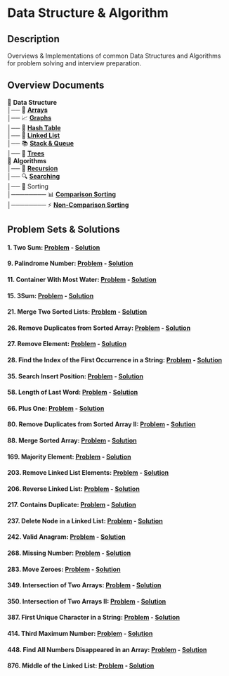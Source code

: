 # Data Structure & Algorithm

## Description

Overviews & Implementations of common Data Structures and Algorithms for problem solving and interview preparation.

## Overview Documents
📂 **Data Structure**  
│── 📃 [**Arrays**](./02.%20Data%20Structure/Arrays/array-overview.md)  
│── 📈 [**Graphs**](./02.%20Data%20Structure/Graphs/graphs-overview.md)  
│── 🔢 [**Hash Table**](./02.%20Data%20Structure/Hash%20Table/hash-table-overview.md)  
│── 🔗 [**Linked List**](./02.%20Data%20Structure/Linked%20List/linked-list-overview.md)  
│── 📚 [**Stack & Queue**](./02.%20Data%20Structure/Stacks%20&%20Queues/stacks-queues-overview.md)  
│── 🌲 [**Trees**](./02.%20Data%20Structure/Trees/tree-overview.md)  
📂 **Algorithms**  
│── 🔄  [**Recursion**](./03.%20Algorithm/Recursion/recursion-overview.md)  
│── 🔍 [**Searching**](./03.%20Algorithm/Searching/searching-overview.md)  
│── 🔀 Sorting \
│──────── 📊 [**Comparison Sorting**](./03.%20Algorithm/Sorting/comparison-sorting-overview.md)  
│──────── ⚡ [**Non-Comparison Sorting**](./03.%20Algorithm/Sorting/non-comparison-sorting-overview.md)  

## Problem Sets & Solutions

#### 1. **Two Sum**: [Problem](https://leetcode.com/problems/two-sum/description/) - [Solution](./04.%20Leetcode%20Solutions//1-TwoSum.md)

#### 9. **Palindrome Number**: [Problem](https://leetcode.com/problems/palindrome-number/description/) - [Solution](./04.%20Leetcode%20Solutions//9-PalindromeNumber.md)

#### 11. **Container With Most Water**: [Problem](https://leetcode.com/problems/container-with-most-water/description/) - [Solution](./04.%20Leetcode%20Solutions//11-ContainerWithMostWater.md)

#### 15. **3Sum**: [Problem](https://leetcode.com/problems/3sum/description/) - [Solution](./04.%20Leetcode%20Solutions//15-3Sum.md)

#### 21. **Merge Two Sorted Lists**: [Problem](https://leetcode.com/problems/merge-two-sorted-lists/description/) - [Solution](./04.%20Leetcode%20Solutions//21-MergeTwoSortedLists.md)

#### 26. **Remove Duplicates from Sorted Array**: [Problem](https://leetcode.com/problems/remove-duplicates-from-sorted-array/description/) - [Solution](./04.%20Leetcode%20Solutions//26-RemoveDuplicatesFromSortedArray.md)

#### 27. **Remove Element**: [Problem](https://leetcode.com/problems/remove-element/description/) - [Solution](./04.%20Leetcode%20Solutions//27-RemoveElement.md)

#### 28. **Find the Index of the First Occurrence in a String**: [Problem](https://leetcode.com/problems/find-the-index-of-the-first-occurrence-in-a-string/description/) - [Solution](./04.%20Leetcode%20Solutions//28-FindTheIndexOfTheFirstOccurrenceInAString.md)

#### 35. **Search Insert Position**: [Problem](https://leetcode.com/problems/search-insert-position/description/) - [Solution](./04.%20Leetcode%20Solutions//35-SearchInsertPosition.md)

#### 58. **Length of Last Word**: [Problem](https://leetcode.com/problems/length-of-last-word/description/) - [Solution](./04.%20Leetcode%20Solutions//58-LengthOfLastWord.md)

#### 66. **Plus One**: [Problem](https://leetcode.com/problems/plus-one/description/) - [Solution](./04.%20Leetcode%20Solutions//66-PlusOne.md)

#### 80. **Remove Duplicates from Sorted Array II**: [Problem](https://leetcode.com/problems/remove-duplicates-from-sorted-array-ii/description/) - [Solution](./04.%20Leetcode%20Solutions//80-RemoveDuplicatesFromSortedArray.md)

#### 88. **Merge Sorted Array**: [Problem](https://leetcode.com/problems/merge-sorted-array/description/) - [Solution](./04.%20Leetcode%20Solutions//88-MergeSortedArray.md)

#### 169. **Majority Element**: [Problem](https://leetcode.com/problems/majority-element/description/) - [Solution](./04.%20Leetcode%20Solutions//169-MajorityElement.md)

#### 203. **Remove Linked List Elements**: [Problem](https://leetcode.com/problems/remove-linked-list-elements/description/) - [Solution](./04.%20Leetcode%20Solutions//203-RemoveLinkedListElements.md)

#### 206. **Reverse Linked List**: [Problem](https://leetcode.com/problems/reverse-linked-list/description/) - [Solution](./04.%20Leetcode%20Solutions//206-ReverseLinkedList.md)

#### 217. **Contains Duplicate**: [Problem](https://leetcode.com/problems/contains-duplicate/description/) - [Solution](./04.%20Leetcode%20Solutions//217-ContainsDuplicate.md)

#### 237. **Delete Node in a Linked List**: [Problem](https://leetcode.com/problems/delete-node-in-a-linked-list/description/) - [Solution](./04.%20Leetcode%20Solutions//237-DeleteNodeInALinkedList.md)

#### 242. **Valid Anagram**: [Problem](https://leetcode.com/problems/valid-anagram/description/) - [Solution](./04.%20Leetcode%20Solutions//242-ValidAnagram.md)

#### 268. **Missing Number**: [Problem](https://leetcode.com/problems/missing-number/description/) - [Solution](./04.%20Leetcode%20Solutions//268-MissingNumber.md)

#### 283. **Move Zeroes**: [Problem](https://leetcode.com/problems/move-zeroes/description/) - [Solution](./04.%20Leetcode%20Solutions//283-MoveZeroes.md)

#### 349. **Intersection of Two Arrays**: [Problem](https://leetcode.com/problems/intersection-of-two-arrays/description/) - [Solution](./04.%20Leetcode%20Solutions//349-IntersectionOfTwoArrays.md)

#### 350. **Intersection of Two Arrays II**: [Problem](https://leetcode.com/problems/intersection-of-two-arrays-ii/description/) - [Solution](./04.%20Leetcode%20Solutions//350-IntersectionOfTwoArraysII.md)

#### 387. **First Unique Character in a String**: [Problem](https://leetcode.com/problems/first-unique-character-in-a-string/description/) - [Solution](./04.%20Leetcode%20Solutions//387-FindUniqueCharacterInAString.md)

#### 414. **Third Maximum Number**: [Problem](https://leetcode.com/problems/third-maximum-number/description/) - [Solution](./04.%20Leetcode%20Solutions//414-ThirdMaximumNumber.md)

#### 448. **Find All Numbers Disappeared in an Array**: [Problem](https://leetcode.com/problems/find-all-numbers-disappeared-in-an-array/description/) - [Solution](./04.%20Leetcode%20Solutions//448-FindAllNumbersDisappearedInAnArray.md)

#### 876. **Middle of the Linked List**: [Problem](https://leetcode.com/problems/middle-of-the-linked-list/description/) - [Solution](./04.%20Leetcode%20Solutions//876-MiddleOfTheLinkedList.md)
